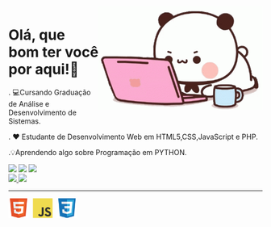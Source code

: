 <img src = "banner.gif" width = "325px" align = "right">

#  Olá, que bom ter você por aqui!🍵
. 💻Cursando Graduação de Análise e Desenvolvimento de Sistemas.

. ❤️ Estudante de Desenvolvimento Web em HTML5,CSS,JavaScript e PHP.

.💡Aprendendo algo sobre Programação em PYTHON.

</div> 
   <a href="https://www.instagram.com/nathy_sousa89/" target="_blank"><img src="https://img.shields.io/badge/-Instagram-%23E4405F?style=for-the-badge&logo=instagram&logoColor=white" target="_blank"></a>
   <a href="https://www.linkedin.com/in/nathália-capela-889567250/" target="_blank"><img src="https://img.shields.io/badge/-LinkedIn-%230077B5?style=for-the-badge&logo=linkedin&logoColor=white" target="_blank"></a> 
  <a href="mailto:nathaliacapela89@gmail.com"><img src="https://img.shields.io/badge/-Gmail-%23333?style=for-the-badge&logo=gmail&logoColor=white" target="_blank"></a>
</div>


<div align="left">
  <a href="https://github.com/duribeiro">
    <img height="150em" src="https://github-readme-stats.vercel.app/api?username=NathaliaCapela&count_private=true&include_all_commits=true&show_icons=true&theme=dracula&hide_border=false&show_owner=true"/>
    <img height="150em" src="https://github-readme-stats.vercel.app/api/top-langs/?username=NathaliaCapela&theme=dracula&hide_border=false&&layout=compact"/>
  </a>
</div>


---
<div> 
   <img src="https://github.com/devicons/devicon/blob/master/icons/html5/html5-original.svg" title="HTML5" alt="HTML" width="40" height="40"/>&nbsp;
   <img src="https://github.com/devicons/devicon/blob/master/icons/javascript/javascript-original.svg" title="JavaScript" alt="JavaScript" width="40" height="40"/>&nbsp;
   <img src="https://raw.githubusercontent.com/devicons/devicon/master/icons/css3/css3-original.svg" title="CSS" alt="CSS" width="40" height="40"/>&nbsp; 
  
    
 
